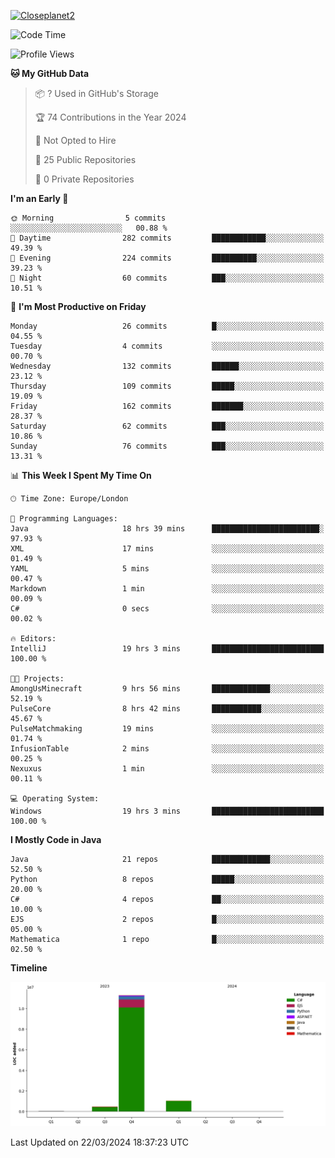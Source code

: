 [![Closeplanet2](https://github-readme-stats.vercel.app/api?username=Closeplanet2&show_icons=true&theme=tokyonight&count_private=true)]([https://github.com/Closeplanet2])

<!--START_SECTION:waka-->
![Code Time](http://img.shields.io/badge/Code%20Time-453%20hrs%2053%20mins-blue)

![Profile Views](http://img.shields.io/badge/Profile%20Views-0-blue)

**🐱 My GitHub Data** 

> 📦 ? Used in GitHub's Storage 
 > 
> 🏆 74 Contributions in the Year 2024
 > 
> 🚫 Not Opted to Hire
 > 
> 📜 25 Public Repositories 
 > 
> 🔑 0 Private Repositories 
 > 
**I'm an Early 🐤** 

```text
🌞 Morning                5 commits           ░░░░░░░░░░░░░░░░░░░░░░░░░   00.88 % 
🌆 Daytime                282 commits         ████████████░░░░░░░░░░░░░   49.39 % 
🌃 Evening                224 commits         ██████████░░░░░░░░░░░░░░░   39.23 % 
🌙 Night                  60 commits          ███░░░░░░░░░░░░░░░░░░░░░░   10.51 % 
```
📅 **I'm Most Productive on Friday** 

```text
Monday                   26 commits          █░░░░░░░░░░░░░░░░░░░░░░░░   04.55 % 
Tuesday                  4 commits           ░░░░░░░░░░░░░░░░░░░░░░░░░   00.70 % 
Wednesday                132 commits         ██████░░░░░░░░░░░░░░░░░░░   23.12 % 
Thursday                 109 commits         █████░░░░░░░░░░░░░░░░░░░░   19.09 % 
Friday                   162 commits         ███████░░░░░░░░░░░░░░░░░░   28.37 % 
Saturday                 62 commits          ███░░░░░░░░░░░░░░░░░░░░░░   10.86 % 
Sunday                   76 commits          ███░░░░░░░░░░░░░░░░░░░░░░   13.31 % 
```


📊 **This Week I Spent My Time On** 

```text
🕑︎ Time Zone: Europe/London

💬 Programming Languages: 
Java                     18 hrs 39 mins      ████████████████████████░   97.93 % 
XML                      17 mins             ░░░░░░░░░░░░░░░░░░░░░░░░░   01.49 % 
YAML                     5 mins              ░░░░░░░░░░░░░░░░░░░░░░░░░   00.47 % 
Markdown                 1 min               ░░░░░░░░░░░░░░░░░░░░░░░░░   00.09 % 
C#                       0 secs              ░░░░░░░░░░░░░░░░░░░░░░░░░   00.02 % 

🔥 Editors: 
IntelliJ                 19 hrs 3 mins       █████████████████████████   100.00 % 

🐱‍💻 Projects: 
AmongUsMinecraft         9 hrs 56 mins       █████████████░░░░░░░░░░░░   52.19 % 
PulseCore                8 hrs 42 mins       ███████████░░░░░░░░░░░░░░   45.67 % 
PulseMatchmaking         19 mins             ░░░░░░░░░░░░░░░░░░░░░░░░░   01.74 % 
InfusionTable            2 mins              ░░░░░░░░░░░░░░░░░░░░░░░░░   00.25 % 
Nexuxus                  1 min               ░░░░░░░░░░░░░░░░░░░░░░░░░   00.11 % 

💻 Operating System: 
Windows                  19 hrs 3 mins       █████████████████████████   100.00 % 
```

**I Mostly Code in Java** 

```text
Java                     21 repos            █████████████░░░░░░░░░░░░   52.50 % 
Python                   8 repos             █████░░░░░░░░░░░░░░░░░░░░   20.00 % 
C#                       4 repos             ██░░░░░░░░░░░░░░░░░░░░░░░   10.00 % 
EJS                      2 repos             █░░░░░░░░░░░░░░░░░░░░░░░░   05.00 % 
Mathematica              1 repo              █░░░░░░░░░░░░░░░░░░░░░░░░   02.50 % 
```



**Timeline**

![Lines of Code chart](https://raw.githubusercontent.com/Closeplanet2/Closeplanet2/main/assets/bar_graph.png)


 Last Updated on 22/03/2024 18:37:23 UTC
<!--END_SECTION:waka-->
